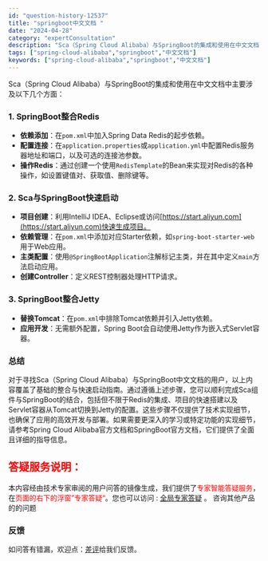 ```yaml
---
id: "question-history-12537"
title: "springboot中文文档 "
date: "2024-04-28"
category: "expertConsultation"
description: "Sca（Spring Cloud Alibaba）与SpringBoot的集成和使用在中文文档中主要涉及以下几个方面：### 1. SpringBoot整合Redis- **依赖添加**：在`pom.xml`中加入Spring Data Redis的起步依赖。- **配置连接**：在`applica"
tags: ["spring-cloud-alibaba","springboot","中文文档"]
keywords: ["spring-cloud-alibaba","springboot","中文文档"]
---
```


Sca（Spring Cloud Alibaba）与SpringBoot的集成和使用在中文文档中主要涉及以下几个方面：

### 1. SpringBoot整合Redis
- **依赖添加**：在`pom.xml`中加入Spring Data Redis的起步依赖。
- **配置连接**：在`application.properties`或`application.yml`中配置Redis服务器地址和端口，以及可选的连接池参数。
- **操作Redis**：通过创建一个使用`RedisTemplate`的Bean来实现对Redis的各种操作，如设置键值对、获取值、删除键等。

### 2. Sca与SpringBoot快速启动
- **项目创建**：利用IntelliJ IDEA、Eclipse或访问[https://start.aliyun.com](https://start.aliyun.com)快速生成项目。
- **依赖管理**：在`pom.xml`中添加对应Starter依赖，如`spring-boot-starter-web`用于Web应用。
- **主类配置**：使用`@SpringBootApplication`注解标记主类，并在其中定义`main`方法启动应用。
- **创建Controller**：定义REST控制器处理HTTP请求。

### 3. SpringBoot整合Jetty
- **替换Tomcat**：在`pom.xml`中排除Tomcat依赖并引入Jetty依赖。
- **应用开发**：无需额外配置，Spring Boot会自动使用Jetty作为嵌入式Servlet容器。

### 总结
对于寻找Sca（Spring Cloud Alibaba）与SpringBoot中文文档的用户，以上内容覆盖了基础的整合与快速启动指南。通过遵循上述步骤，您可以顺利完成Sca组件与SpringBoot的结合，包括但不限于Redis的集成、项目的快速搭建以及Servlet容器从Tomcat切换到Jetty的配置。这些步骤不仅提供了技术实现细节，也确保了应用的高效开发与部署。如果需要更深入的学习或特定功能的实现细节，请参考Spring Cloud Alibaba官方文档和SpringBoot官方文档，它们提供了全面且详细的指导信息。
## <font color="#FF0000">答疑服务说明：</font> 

本内容经由技术专家审阅的用户问答的镜像生成，我们提供了<font color="#FF0000">专家智能答疑服务</font>，在<font color="#FF0000">页面的右下的浮窗”专家答疑“</font>。您也可以访问 : [全局专家答疑](https://opensource.alibaba.com/chatBot) 。 咨询其他产品的的问题

### 反馈
如问答有错漏，欢迎点：[差评](https://ai.nacos.io/user/feedbackByEnhancerGradePOJOID?enhancerGradePOJOId=12630)给我们反馈。
